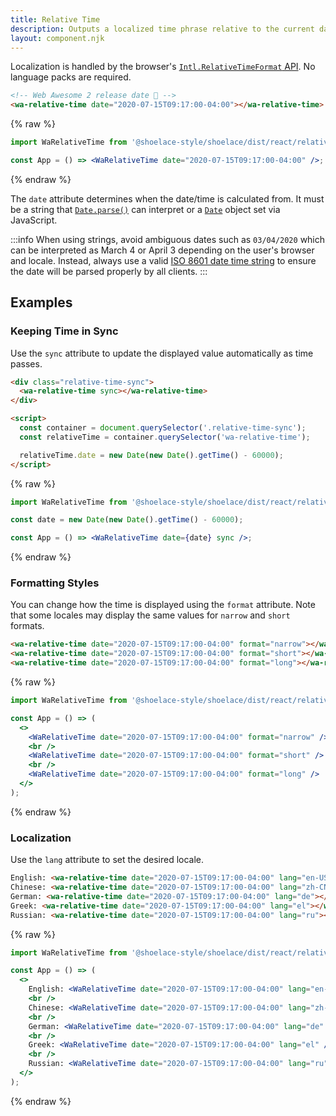 ```yaml
---
title: Relative Time
description: Outputs a localized time phrase relative to the current date and time.
layout: component.njk
---
```


Localization is handled by the browser's [`Intl.RelativeTimeFormat` API](https://developer.mozilla.org/en-US/docs/Web/JavaScript/Reference/Global_Objects/Intl/RelativeTimeFormat). No language packs are required.

```html {.example}
<!-- Web Awesome 2 release date 🎉 -->
<wa-relative-time date="2020-07-15T09:17:00-04:00"></wa-relative-time>
```

{% raw %}
```jsx {.react}
import WaRelativeTime from '@shoelace-style/shoelace/dist/react/relative-time';

const App = () => <WaRelativeTime date="2020-07-15T09:17:00-04:00" />;
```
{% endraw %}

The `date` attribute determines when the date/time is calculated from. It must be a string that [`Date.parse()`](https://developer.mozilla.org/en-US/docs/Web/JavaScript/Reference/Global_Objects/Date/parse) can interpret or a [`Date`](https://developer.mozilla.org/en-US/docs/Web/JavaScript/Reference/Global_Objects/Date) object set via JavaScript.

:::info
When using strings, avoid ambiguous dates such as `03/04/2020` which can be interpreted as March 4 or April 3 depending on the user's browser and locale. Instead, always use a valid [ISO 8601 date time string](https://developer.mozilla.org/en-US/docs/Web/JavaScript/Reference/Global_Objects/Date/parse#Date_Time_String_Format) to ensure the date will be parsed properly by all clients.
:::

## Examples

### Keeping Time in Sync

Use the `sync` attribute to update the displayed value automatically as time passes.

```html {.example}
<div class="relative-time-sync">
  <wa-relative-time sync></wa-relative-time>
</div>

<script>
  const container = document.querySelector('.relative-time-sync');
  const relativeTime = container.querySelector('wa-relative-time');

  relativeTime.date = new Date(new Date().getTime() - 60000);
</script>
```

{% raw %}
```jsx {.react}
import WaRelativeTime from '@shoelace-style/shoelace/dist/react/relative-time';

const date = new Date(new Date().getTime() - 60000);

const App = () => <WaRelativeTime date={date} sync />;
```
{% endraw %}

### Formatting Styles

You can change how the time is displayed using the `format` attribute. Note that some locales may display the same values for `narrow` and `short` formats.

```html {.example}
<wa-relative-time date="2020-07-15T09:17:00-04:00" format="narrow"></wa-relative-time><br />
<wa-relative-time date="2020-07-15T09:17:00-04:00" format="short"></wa-relative-time><br />
<wa-relative-time date="2020-07-15T09:17:00-04:00" format="long"></wa-relative-time>
```

{% raw %}
```jsx {.react}
import WaRelativeTime from '@shoelace-style/shoelace/dist/react/relative-time';

const App = () => (
  <>
    <WaRelativeTime date="2020-07-15T09:17:00-04:00" format="narrow" />
    <br />
    <WaRelativeTime date="2020-07-15T09:17:00-04:00" format="short" />
    <br />
    <WaRelativeTime date="2020-07-15T09:17:00-04:00" format="long" />
  </>
);
```
{% endraw %}

### Localization

Use the `lang` attribute to set the desired locale.

```html {.example}
English: <wa-relative-time date="2020-07-15T09:17:00-04:00" lang="en-US"></wa-relative-time><br />
Chinese: <wa-relative-time date="2020-07-15T09:17:00-04:00" lang="zh-CN"></wa-relative-time><br />
German: <wa-relative-time date="2020-07-15T09:17:00-04:00" lang="de"></wa-relative-time><br />
Greek: <wa-relative-time date="2020-07-15T09:17:00-04:00" lang="el"></wa-relative-time><br />
Russian: <wa-relative-time date="2020-07-15T09:17:00-04:00" lang="ru"></wa-relative-time>
```

{% raw %}
```jsx {.react}
import WaRelativeTime from '@shoelace-style/shoelace/dist/react/relative-time';

const App = () => (
  <>
    English: <WaRelativeTime date="2020-07-15T09:17:00-04:00" lang="en-US" />
    <br />
    Chinese: <WaRelativeTime date="2020-07-15T09:17:00-04:00" lang="zh-CN" />
    <br />
    German: <WaRelativeTime date="2020-07-15T09:17:00-04:00" lang="de" />
    <br />
    Greek: <WaRelativeTime date="2020-07-15T09:17:00-04:00" lang="el" />
    <br />
    Russian: <WaRelativeTime date="2020-07-15T09:17:00-04:00" lang="ru" />
  </>
);
```
{% endraw %}
